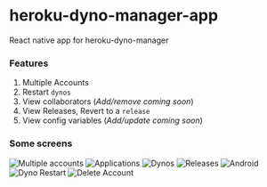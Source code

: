 # heroku-dyno-manager-app
React native app for heroku-dyno-manager

### Features

1. Multiple Accounts
2. Restart `dynos`
3. View collaborators (*Add/remove coming soon*)
4. View Releases, Revert to a `release`
5. View config variables (*Add/update coming soon*)

### Some screens

![Multiple accounts](http://res.cloudinary.com/djvymo9lw/image/upload/w_300/thumb_IMG_0296_1024_djy24j.jpg "Multiple accounts") ![Applications](http://res.cloudinary.com/djvymo9lw/image/upload/w_300/thumb_IMG_0299_1024_krjs5t.jpg "Apps") ![Dynos](http://res.cloudinary.com/djvymo9lw/image/upload/w_300/thumb_IMG_0297_1024_ccsqkm.jpg "App Dynos") ![Releases](http://res.cloudinary.com/djvymo9lw/image/upload/w_300/thumb_IMG_0298_1024_mdhziz.jpg "Releases") ![Android](http://res.cloudinary.com/djvymo9lw/image/upload/w_300/Screenshot_2016-05-19-14-38-48_mvbmnp.jpg "Android drawer") ![Dyno Restart](http://res.cloudinary.com/djvymo9lw/image/upload/w_300/thumb_IMG_0300_1024_zvehie.jpg "Dyno Restart") ![Delete Account](http://res.cloudinary.com/djvymo9lw/image/upload/w_300/thumb_IMG_0301_1024_okqglt.jpg "Delete Account")  
